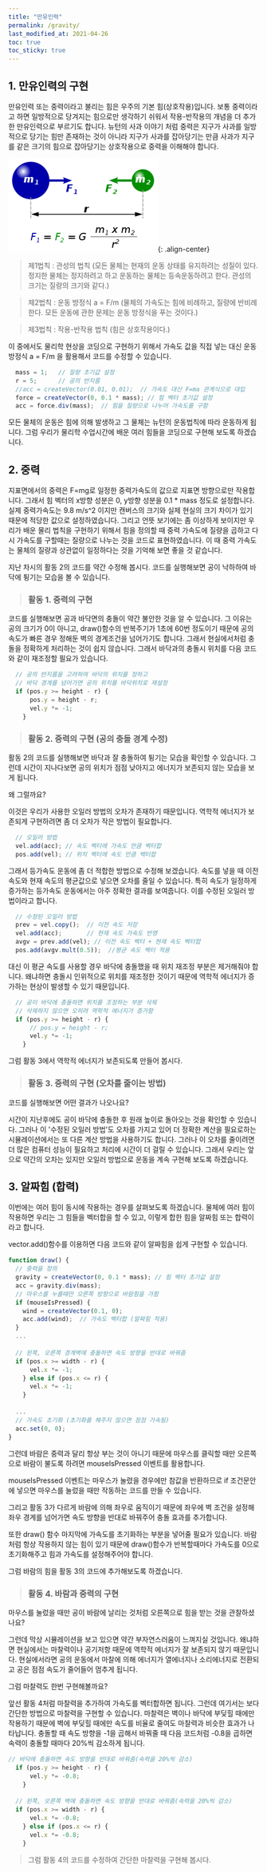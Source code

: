 ```yaml
---
title: "만유인력"
permalink: /gravity/
last_modified_at: 2021-04-26
toc: true
toc_sticky: true
---
```


## 1. 만유인력의 구현
만유인력 또는 중력이라고 불리는 힘은 우주의 기본 힘(상호작용)입니다. 보통 중력이라고 하면 일방적으로 당겨지는 힘으로만 생각하기 쉬워서 작용-반작용의 개념을 더 추가한 만유인력으로 부르기도 합니다. 뉴턴의 사과 이야기 처럼 중력은 지구가 사과를 일방적으로 당기는 힘만 존재하는 것이 아니라 지구가 사과를 잡아당기는 만큼 사과가 지구를 같은 크기의 힘으로 잡아당기는 상호작용으로 중력을 이해해야 합니다.

!["뉴턴의 중력법칙"](/assets/images/gravity.png){: .align-center}
> 제1법칙 : 관성의 법칙 (모든 물체는 현재의 운동 상태를 유지하려는 성질이 있다. 정지한 물체는 정지하려고 하고 운동하는 물체는 등속운동하려고 한다. 관성의 크기는 질량의 크기와 같다.)

> 제2법칙 : 운동 방정식 a = F/m (물체의 가속도는 힘에 비례하고, 질량에 반비례한다. 모든 운동에 관한 문제는 운동 방정식을 푸는 것이다.)

> 제3법칙 : 작용-반작용 법칙 (힘은 상호작용이다.) 

이 중에서도 물리학 현상을 코딩으로 구현하기 위해서 가속도 값을 직접 넣는 대신 운동방정식 a = F/m 을 활용해서 코드를 수정할 수 있습니다. 

```javascript
  mass = 1;   // 질량 초기값 설정
  r = 5;      // 공의 반지름
  //acc = createVector(0.01, 0.01);  // 가속도 대신 F=ma 관계식으로 대입
  force = createVector(0, 0.1 * mass); // 힘 벡터 초기값 설정
  acc = force.div(mass);  // 힘을 질량으로 나누어 가속도를 구함
```
모든 물체의 운동은 힘에 의해 발생하고 그 물체는 뉴턴의 운동법칙에 따라 운동하게 됩니다. 그럼 우리가 물리학 수업시간에 배운 여러 힘들을 코딩으로 구현해 보도록 하겠습니다.

## 2. 중력

지표면에서의 중력은 F=mg로 일정한 중력가속도의 값으로 지표면 방향으로만 작용합니다. 그래서 힘 벡터의 x방향 성분은 0, y방향 성분을 0.1 * mass 정도로 설정합니다. 실제 중력가속도는 9.8 m/s^2 이지만 캔버스의 크기와 실제 현실의 크기 차이가 있기 때문에 적당한 값으로 설정하였습니다. 그리고 언뜻 보기에는 좀 이상하게 보이지만 우리가 배운 물리 법칙을 구현하기 위해서 힘을 정의할 때 중력 가속도에 질량을 곱하고 다시 가속도를 구할때는 질량으로 나누는 것을 코드로 표현하였습니다. 이 때 중력 가속도는 물체의 질량과 상관없이 일정하다는 것을 기억해 보면 좋을 것 같습니다. 

지난 차시의 활동 2의 코드를 약간 수정해 봅시다. 코드를 실행해보면 공이 낙하하여 바닥에 튕기는 모습을 볼 수 있습니다.

> ### 활동 1. 중력의 구현

<script src="//toolness.github.io/p5.js-widget/p5-widget.js"></script>
<script type="text/p5" data-height="500">
let pos;  // 위치 벡터 변수
let vel;  // 속도 벡터 변수
let acc;  // 가속도 벡터 변수
let force;  // 힘 벡터 변수
let mass;   // 공의 질량
let r;      // 공의 반지름

function setup() {
  createCanvas(100, 100);
  mass = 1;   // 질량 초기값 설정
  r = 5;      // 공의 반지름
  pos = createVector(50, 10);   // 위치 벡터 초기값 설정
  vel = createVector(0, 0);     // 속도 벡터 초기값 설정
  //acc = createVector(0.01, 0.01);  // 가속도 대신 질량과-힘 관계식으로 대입
  force = createVector(0, 0.1 * mass); // 힘 벡터 초기값 설정
  acc = force.div(mass);
}

function draw() {
  background(220);
  
  vel.add(acc); // 속도 벡터에 가속도 만큼 벡터합
  pos.add(vel); // 위치 벡터에 속도 만큼 백터합
  
  // 바닥에 충돌하면 속도 방향을 반대로 바꿔줌
  if (pos.y >= height) {
    vel.y = vel.y * (-1);
  }
  
  // 공의 모양, 색깔, 위치 지정
  // 공의 위치는 매번 속도 값이 반영되어 변함
  fill('yellow')
  ellipse(pos.x, pos.y, r*2, r*2);
}
</script>


코드를 실행해보면 공과 바닥면의 충돌이 약간 불안한 것을 알 수 있습니다. 그 이유는 공의 크기가 0이 아니고, draw()함수의 반복주기가 1초에 60번 정도이기 때문에 공의 속도가 빠른 경우 정해둔 벽의 경계조건을 넘어가기도 합니다. 그래서 현실에서처럼 충돌을 정확하게 처리하는 것이 쉽지 않습니다. 그래서 바닥과의 충돌시 위치를 다음 코드와 같이 재조정할 필요가 있습니다.


```javascript
  // 공의 반지름을 고려하여 바닥의 위치를 정하고
  // 바닥 경계를 넘어가면 공의 위치를 바닥위치로 재설정
  if (pos.y >= height - r) {
      pos.y = height - r;
      vel.y *= -1;
    }
```

> ### 활동 2. 중력의 구현 (공의 충돌 경계 수정) 

<script src="//toolness.github.io/p5.js-widget/p5-widget.js"></script>
<script type="text/p5" data-height="500">
let pos;  // 위치 벡터 변수
let vel;  // 속도 벡터 변수
let acc;  // 가속도 벡터 변수
let force;  // 힘 벡터 변수
let mass;   // 공의 질량
let r;      // 공의 반지름

function setup() {
  createCanvas(100, 100);
  mass = 1;   // 질량 초기값 설정
  r = 5;      // 공의 반지름
  pos = createVector(50, 10);   // 위치 벡터 초기값 설정
  vel = createVector(0, 0);     // 속도 벡터 초기값 설정
  //acc = createVector(0.01, 0.01);  // 가속도 대신 질량과-힘 관계식으로 대입
  force = createVector(0, 0.1 * mass); // 힘 벡터 초기값 설정
  acc = force.div(mass);
}

function draw() {
  background(220);
  
  vel.add(acc); // 속도 벡터에 가속도 만큼 벡터합
  pos.add(vel); // 위치 벡터에 속도 만큼 백터합
  
  // 벽에 충돌하면 속도 방향을 반대로 바꿔줌
  if (pos.y >= height - r) {
      pos.y = height - r;
      vel.y *= -1;
    }
  
  // 공의 모양, 색깔, 위치 지정
  // 공의 위치는 매번 속도 값이 반영되어 변함
  fill('yellow')
  ellipse(pos.x, pos.y, r*2, r*2);
}
</script>

활동 2의 코드를 실행해보면 바닥과 잘 충돌하여 튕기는 모습을 확인할 수 있습니다. 그런데 시간이 지나다보면 공의 위치가 점점 낮아지고 에너지가 보존되지 않는 모습을 보게 됩니다. 

왜 그럴까요?

이것은 우리가 사용한 오일러 방법의 오차가 존재하기 때문입니다. 역학적 에너지가 보존되게 구현하려면 좀 더 오차가 작은 방법이 필요합니다.

```javascript
  // 오일러 방법
  vel.add(acc); // 속도 벡터에 가속도 만큼 벡터합
  pos.add(vel); // 위치 벡터에 속도 만큼 백터합
```

그래서 등가속도 운동에 좀 더 적합한 방법으로 수정해 보겠습니다. 속도를 넣을 때 이전 속도와 현재 속도의 평균값으로 넣으면 오차를 줄일 수 있습니다. 특히 속도가 일정하게 증가하는 등가속도 운동에서는 아주 정확한 결과를 보여줍니다. 이를 수정된 오일러 방법이라고 합니다.

```javascript
  // 수정된 오일러 방법
  prev = vel.copy();  // 이전 속도 저장
  vel.add(acc);       // 현재 속도 가속도 반영
  avgv = prev.add(vel); // 이전 속도 벡터 + 현재 속도 벡터합
  pos.add(avgv.mult(0.5));  //평균 속도 벡터 적용
```
대신 이 평균 속도를 사용할 경우 바닥에 충돌했을 때 위치 재조정 부분은 제거해줘야 합니다. 왜냐하면 충돌시 인위적으로 위치를 재조정한 것이기 때문에 역학적 에너지가 증가하는 현상이 발생할 수 있기 때문입니다.

```javascript
  // 공이 바닥에 충돌하면 위치를 조정하는 부분 삭제
  // 삭제하지 않으면 오히려 역학적 에너지가 증가함
  if (pos.y >= height - r) {
      // pos.y = height - r; 
      vel.y *= -1;
    }
```

그럼 활동 3에서 역학적 에너지가 보존되도록 만들어 봅시다.

> ### 활동 3. 중력의 구현 (오차를 줄이는 방법) 

<script src="//toolness.github.io/p5.js-widget/p5-widget.js"></script>
<script type="text/p5" data-height="500">
let pos;  // 위치 벡터 변수
let vel;  // 속도 벡터 변수
let acc;  // 가속도 벡터 변수
let force;  // 힘 벡터 변수
let mass;   // 공의 질량
let r;      // 공의 반지름
let prev; // 이전 속도 변수
let avgv; // 평균 속도 변수

function setup() {
  createCanvas(100, 100);
  mass = 1;   // 질량 초기값 설정
  r = 5;      // 공의 반지름
  pos = createVector(50, 10);   // 위치 벡터 초기값 설정
  vel = createVector(0, 0);     // 속도 벡터 초기값 설정
  //acc = createVector(0.01, 0.01);  // 가속도 대신 질량과-힘 관계식으로 대입
  force = createVector(0, 0.1 * mass); // 힘 벡터 초기값 설정
  acc = force.div(mass);
}

function draw() {
  background(220);
  
  prev = vel.copy();
  vel.add(acc);
  avgv = prev.add(vel)
  pos.add(avgv.mult(0.5)); 
  
  // 벽에 충돌하면 속도 방향을 반대로 바꿔줌
  if (pos.y >= height - r) {
      //pos.y = height - r;
      vel.y *= -1;
    }
  
  // 공의 모양, 색깔, 위치 지정
  // 공의 위치는 매번 속도 값이 반영되어 변함
  fill('yellow')
  ellipse(pos.x, pos.y, r*2, r*2);
}
</script>

코드를 실행해보면 어떤 결과가 나오나요?

시간이 지난후에도 공이 바닥에 충돌한 후 원래 높이로 돌아오는 것을 확인할 수 있습니다. 그러나 이 '수정된 오일러 방법'도 오차를 가지고 있어 더 정확한 계산을 필요로하는 시뮬레이션에서는 또 다른 계산 방법을 사용하기도 합니다. 그러나 이 오차를 줄이려면 더 많은 컴퓨터 성능이 필요하고 처리에 시간이 더 걸릴 수 있습니다. 그래서 우리는 앞으로 약간의 오차는 있지만 오일러 방법으로 운동을 계속 구현해 보도록 하겠습니다.

## 3. 알짜힘 (합력)
이번에는 여러 힘이 동시에 작용하는 경우를 살펴보도록 하겠습니다. 물체에 여러 힘이 작용하면 우리는 그 힘들을 벡터합을 할 수 있고, 이렇게 합한 힘을 알짜힘 또는 합력이라고 합니다. 

vector.add()함수를 이용하면 다음 코드와 같이 알짜힘을 쉽게 구현할 수 있습니다.

```javascript
function draw() {
  // 중력을 정의
  gravity = createVector(0, 0.1 * mass); // 힘 벡터 초기값 설정
  acc = gravity.div(mass);
  // 마우스를 누를때만 오른쪽 방향으로 바람힘을 가함
  if (mouseIsPressed) {
    wind = createVector(0.1, 0); 
    acc.add(wind);  // 가속도 벡터합 (알짜힘 적용)
  }
  ...

  // 왼쪽, 오른쪽 경계벽에 충돌하면 속도 방향을 반대로 바꿔줌
  if (pos.x >= width - r) {
      vel.x *= -1;
    } else if (pos.x <= r) {
      vel.x *= -1;
    }

  ...
  // 가속도 초기화 (초기화를 해주지 않으면 점점 가속됨)
  acc.set(0, 0);
}
```

그런데 바람은 중력과 달리 항상 부는 것이 아니기 때문에 마우스를 클릭할 때만 오른쪽으로 바람이 불도록 하려면 mouseIsPressed 이벤트를 활용합니다. 

mouseIsPressed 이벤트는 마우스가 눌렸을 경우에만 참값을 반환하므로 if 조건문안에 넣으면 마우스를 눌렀을 때만 작동하는 코드를 만들 수 있습니다.

그리고 활동 3가 다르게 바람에 의해 좌우로 움직이기 때문에 좌우에 벽 조건을 설정해 좌우 경계를 넘어가면 속도 방향을 반대로 바꿔주어 충돌 효과를 추가합니다.

또한 draw() 함수 마지막에 가속도를 초기화하는 부분을 넣어줄 필요가 있습니다. 바람처럼 항상 작용하지 않는 힘이 있기 때문에 draw()함수가 반복할때마다 가속도를 0으로 초기화해주고 힘과 가속도를 설정해주어야 합니다. 

그럼 바람의 힘을 활동 3의 코드에 추가해보도록 하겠습니다.

> ### 활동 4. 바람과 중력의 구현 

<script src="//toolness.github.io/p5.js-widget/p5-widget.js"></script>
<script type="text/p5" data-height="500">
let pos;  // 위치 벡터 변수
let vel;  // 속도 벡터 변수
let acc;  // 가속도 벡터 변수
let mass;   // 공의 질량
let r;      // 공의 반지름
let prev; // 이전 속도 변수
let avgv; // 평균 속도 변수
let gravity;  // 중력 벡터 변수
let wind;     // 바람 벡터 변수

function setup() {
  createCanvas(100, 100);
  mass = 1;   // 질량 초기값 설정
  r = 5;      // 공의 반지름
  pos = createVector(50, 10);   // 위치 벡터 초기값 설정
  vel = createVector(0, 0);     // 속도 벡터 초기값 설정
}

function draw() {
  background(220);
  
  // 중력을 가함
  gravity = createVector(0, 0.1 * mass); // 힘 벡터 초기값 설정
  acc = gravity.div(mass);
  
  // 마우스를 누를때만 오른쪽 방향으로 바람힘을 가함
  if (mouseIsPressed) {
    wind = createVector(0.1, 0); 
    acc.add(wind);
  }
  
  prev = vel.copy();
  vel.add(acc);
  avgv = prev.add(vel)
  pos.add(avgv.mult(0.5)); 
  
  
  // 바닥에 충돌하면 속도 방향을 반대로 바꿔줌
  if (pos.y >= height - r) {
      vel.y *= -1;
    }
  
  // 왼쪽, 오른쪽 벽에 충돌하면 속도 방향을 반대로 바꿔줌
  if (pos.x >= width - r) {
      vel.x *= -1;
    } else if (pos.x <= r) {
      vel.x *= -1;
    }
  
  // 공의 모양, 색깔, 위치 지정
  // 공의 위치는 매번 속도 값이 반영되어 변함
  fill('yellow')
  ellipse(pos.x, pos.y, r*2, r*2);
  
  // 가속도 초기화 (초기화를 해주지 않으면 점점 가속됨)
  acc.set(0, 0);  
}
</script>

마우스를 눌렀을 때만 공이 바람에 날리는 것처럼 오른쪽으로 힘을 받는 것을 관찰하셨나요? 

그런데 막상 시뮬레이션을 보고 있으면 약간 부자연스러움이 느껴지실 것입니다. 왜냐하면 현실에서는 마찰력이나 공기저항 때문에 역학적 에너지가 잘 보존되지 않기 때문입니다. 현실에서라면 공의 운동에서 마찰에 의해 에너지가 열에너지나 소리에너지로 전환되고 공은 점점 속도가 줄어들어 멈추게 됩니다. 

그럼 마찰력도 한번 구현해볼까요?

앞선 활동 4처럼 마찰력을 추가하여 가속도를 벡터합하면 됩니다. 그런데 여기서는 보다 간단한 방법으로 마찰력을 구현할 수 있습니다. 마찰력은 벽이나 바닥에 부딪힐 때에만 작용하기 때문에 벽에 부딪힐 때에만 속도를 비율로 줄여도 마찰력과 비슷한 효과가 나타납니다. 
충돌할 때 속도 방향을 -1을 곱해서 바꿔줄 때 다음 코드처럼 -0.8을 곱하면 속력이 충돌할 때마다 20%씩 감소하게 됩니다. 

```javascript
// 바닥에 충돌하면 속도 방향을 반대로 바꿔줌(속력을 20%씩 감소)
  if (pos.y >= height - r) {
      vel.y *= -0.8;  
    }
  
  // 왼쪽, 오른쪽 벽에 충돌하면 속도 방향을 반대로 바꿔줌(속력을 20%씩 감소)
  if (pos.x >= width - r) {
      vel.x *= -0.8;  
    } else if (pos.x <= r) {
      vel.x *= -0.8;
    }
```

> 그럼 활동 4의 코드를 수정하여 간단한 마찰력을 구현해 봅시다. 